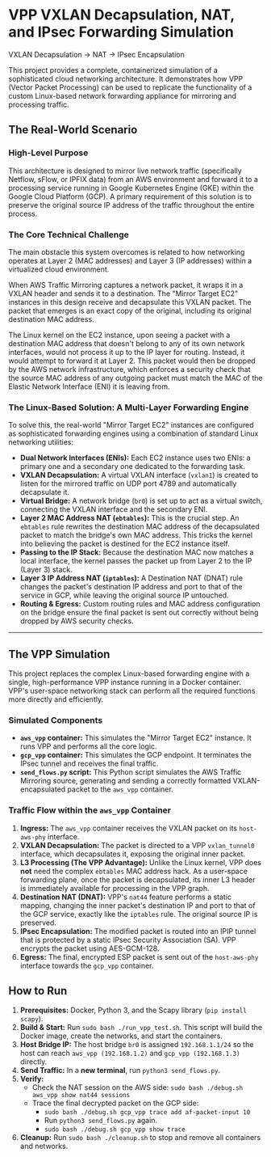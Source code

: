 # VPP VXLAN Decapsulation, NAT, and IPsec Forwarding Simulation

VXLAN Decapsulation -> NAT -> IPsec Encapsulation

This project provides a complete, containerized simulation of a sophisticated cloud networking architecture. It demonstrates how VPP (Vector Packet Processing) can be used to replicate the functionality of a custom Linux-based network forwarding appliance for mirroring and processing traffic.

## The Real-World Scenario

### High-Level Purpose

This architecture is designed to mirror live network traffic (specifically Netflow, sFlow, or IPFIX data) from an AWS environment and forward it to a processing service running in Google Kubernetes Engine (GKE) within the Google Cloud Platform (GCP). A primary requirement of this solution is to preserve the original source IP address of the traffic throughout the entire process.

### The Core Technical Challenge

The main obstacle this system overcomes is related to how networking operates at Layer 2 (MAC addresses) and Layer 3 (IP addresses) within a virtualized cloud environment.

When AWS Traffic Mirroring captures a network packet, it wraps it in a VXLAN header and sends it to a destination. The "Mirror Target EC2" instances in this design receive and decapsulate this VXLAN packet. The packet that emerges is an exact copy of the original, including its original destination MAC address.

The Linux kernel on the EC2 instance, upon seeing a packet with a destination MAC address that doesn't belong to any of its own network interfaces, would not process it up to the IP layer for routing. Instead, it would attempt to forward it at Layer 2. This packet would then be dropped by the AWS network infrastructure, which enforces a security check that the source MAC address of any outgoing packet must match the MAC of the Elastic Network Interface (ENI) it is leaving from.

### The Linux-Based Solution: A Multi-Layer Forwarding Engine

To solve this, the real-world "Mirror Target EC2" instances are configured as sophisticated forwarding engines using a combination of standard Linux networking utilities:

*   **Dual Network Interfaces (ENIs):** Each EC2 instance uses two ENIs: a primary one and a secondary one dedicated to the forwarding task.
*   **VXLAN Decapsulation:** A virtual VXLAN interface (`vxlan1`) is created to listen for the mirrored traffic on UDP port 4789 and automatically decapsulate it.
*   **Virtual Bridge:** A network bridge (`br0`) is set up to act as a virtual switch, connecting the VXLAN interface and the secondary ENI.
*   **Layer 2 MAC Address NAT (`ebtables`):** This is the crucial step. An `ebtables` rule rewrites the destination MAC address of the decapsulated packet to match the bridge's own MAC address. This tricks the kernel into believing the packet is destined for the EC2 instance itself.
*   **Passing to the IP Stack:** Because the destination MAC now matches a local interface, the kernel passes the packet up from Layer 2 to the IP (Layer 3) stack.
*   **Layer 3 IP Address NAT (`iptables`):** A Destination NAT (DNAT) rule changes the packet's destination IP address and port to that of the service in GCP, while leaving the original source IP untouched.
*   **Routing & Egress:** Custom routing rules and MAC address configuration on the bridge ensure the final packet is sent out correctly without being dropped by AWS security checks.

---

## The VPP Simulation

This project replaces the complex Linux-based forwarding engine with a single, high-performance VPP instance running in a Docker container. VPP's user-space networking stack can perform all the required functions more directly and efficiently.

### Simulated Components

*   **`aws_vpp` container:** This simulates the "Mirror Target EC2" instance. It runs VPP and performs all the core logic.
*   **`gcp_vpp` container:** This simulates the GCP endpoint. It terminates the IPsec tunnel and receives the final traffic.
*   **`send_flows.py` script:** This Python script simulates the AWS Traffic Mirroring source, generating and sending a correctly formatted VXLAN-encapsulated packet to the `aws_vpp` container.

### Traffic Flow within the `aws_vpp` Container

1.  **Ingress:** The `aws_vpp` container receives the VXLAN packet on its `host-aws-phy` interface.
2.  **VXLAN Decapsulation:** The packet is directed to a VPP `vxlan_tunnel0` interface, which decapsulates it, exposing the original inner packet.
3.  **L3 Processing (The VPP Advantage):** Unlike the Linux kernel, VPP does **not** need the complex `ebtables` MAC address hack. As a user-space forwarding plane, once the packet is decapsulated, its inner L3 header is immediately available for processing in the VPP graph.
4.  **Destination NAT (DNAT):** VPP's `nat44` feature performs a static mapping, changing the inner packet's destination IP and port to that of the GCP service, exactly like the `iptables` rule. The original source IP is preserved.
5.  **IPsec Encapsulation:** The modified packet is routed into an IPIP tunnel that is protected by a static IPsec Security Association (SA). VPP encrypts the packet using AES-GCM-128.
6.  **Egress:** The final, encrypted ESP packet is sent out of the `host-aws-phy` interface towards the `gcp_vpp` container.

## How to Run

1.  **Prerequisites:** Docker, Python 3, and the Scapy library (`pip install scapy`).
2.  **Build & Start:** Run `sudo bash ./run_vpp_test.sh`. This script will build the Docker image, create the networks, and start the containers.
3.  **Host Bridge IP:** The host bridge `br0` is assigned `192.168.1.1/24` so the host can reach `aws_vpp (192.168.1.2)` and `gcp_vpp (192.168.1.3)` directly.
4.  **Send Traffic:** In a **new terminal**, run `python3 send_flows.py`.
4.  **Verify:**
    *   Check the NAT session on the AWS side: `sudo bash ./debug.sh aws_vpp show nat44 sessions`
    *   Trace the final decrypted packet on the GCP side:
        *   `sudo bash ./debug.sh gcp_vpp trace add af-packet-input 10`
        *   Run `python3 send_flows.py` again.
        *   `sudo bash ./debug.sh gcp_vpp show trace`
6.  **Cleanup:** Run `sudo bash ./cleanup.sh` to stop and remove all containers and networks.